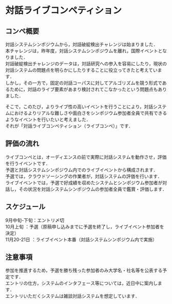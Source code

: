 # 対話ライブコンペティション

## コンペ概要
対話システムシンポジウムから，対話破綻検出チャレンジは始まりました．  
本チャレンジは，昨年度，対話システムシンポジウムを離れ，国際イベントとなりました．  
対話破綻検出チャレンジのデータは，対話研究への参入を容易にしたり，現状の対話システムの問題点を明らかにしたりすることに役立ってきたと考えています．  
しかし，その一方で，固定の対話コーパスに対してアルゴリズムを競う形式であるために，対話のライブ要素があまり検討されてこなかったという問題点もありました．  

そこで，このたび，よりライブ性の高いイベントを行うことにより，対話システムにおけるよりリアルな難しさや面白さをシンポジウム参加者全員で共有できるようなイベントを行いたいと考えました．  
それが「対話ライブコンペティション（ライブコンペ）」です．


## 評価の流れ

ライブコンペとは，オーディエンスの前で実際に対話システムを動作させ，評価を行うイベントです．  
予選と対話システムシンポジウム内でのライブイベントから構成されます．  
予選では，クラウドソーシングの作業者が，対話システムの評価を行います．  
ライブイベントでは，予選で好成績を収めたシステムとシンポジウム参加者が対話し，その状況を対話システムシンポジウムの参加者全員で鑑賞・評価します．


## スケジュール

9月中旬-下旬：エントリ〆切  
10月上旬    ：予選（原稿申し込みまでに予選を終了し，ライブイベント参加者を決定）  
11月20-21日 ：ライブイベント本番（対話システムシンポジウム内で実施）


## 注意事項

参加を推進するため，予選を勝ち残った参加者のみ大学名・社名等を公表する予定です．  
エントリの仕方，システムのインタフェース等については，近日中に案内します．  
エントリいただくシステムは雑談対話システムを想定しています．


